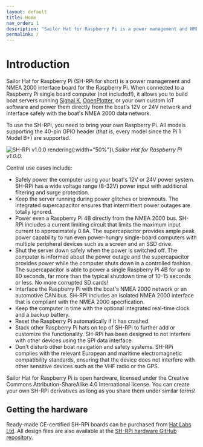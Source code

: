 ```yaml
---
layout: default
title: Home
nav_order: 1
description: "Sailor Hat for Raspberry Pi is a power management and NMEA 2000 board for the marine environment."
permalink: /
---
```


# Introduction

Sailor Hat for Raspberry Pi (SH-RPi for short) is a power management and NMEA 2000 interface board for the Raspberry Pi.
When connected to a Raspberry Pi single board computer (not included!), it allows you to build boat servers running [Signal K](https://signalk.org), [OpenPlotter](https://openmarine.net/openplotter), or your own custom IoT software and power them directly from the boat's 12V or 24V network and interface safely with the boat's NMEA 2000 data network.

To use the SH-RPi, you need to bring your own Raspberry Pi. All models supporting the 40-pin GPIO header (that is, every model since the Pi 1 Model B+) are supported.

![SH-RPi v1.0.0 rendering]({{site.baseurl}}/media/SH-RPi-1.0.0-render.jpg "SH-RPi v1.0.0 rendering"){:width="50%"}\\
<a name="fig_sh-rpi-1.0.0-render"></a>*Sailor Hat for Raspberry Pi v1.0.0.*

Central use cases include:

- Safely power the computer using your boat's 12V or 24V power system.
SH-RPi has a wide voltage range (8-32V) power input with additional filtering and surge protection.
- Keep the server running during power glitches or brownouts.
The integrated supercapacitor ensures that intermittent power outages are totally ignored.
- Power even a Raspberry Pi 4B directly from the NMEA 2000 bus.
SH-RPi includes a current limiting circuit that limits the maximum input current to approximately 0.8A.
The supercapacitor provides ample peak power capability to run even power-hungry single-board computers with multiple peripheral devices such as a screen and an SSD drive.
- Shut the server down safely when the power is switched off.
The computer is informed about the power outage and the supercapacitor provides power while the computer shuts down in a controlled fashion. The supercapacitor is able to power a single Raspberry Pi 4B for up to 80 seconds, far more than the typical shutdown time of 10-15 seconds or less.
No more corrupted SD cards!
- Interface the Raspberry Pi with the boat's NMEA 2000 network or an automotive CAN bus.
SH-RPi includes an isolated NMEA 2000 interface that is compliant with the NMEA 2000 specification.
- Keep the computer in time with the optional integrated real-time clock and a backup battery.
- Reset the Raspberry Pi automatically if it has crashed.
- Stack other Raspberry Pi hats on top of SH-RPi to further add or customize the functionality.
SH-RPi has been designed to not interfere with other devices using the SPI data interface.
- Don't disturb other boat navigation and safety systems.
SH-RPi complies with the relevant European and maritime electromagnetic compatibility standards, ensuring that the device does not interfere with other sensitive devices such as the VHF radio or the GPS.

Sailor Hat for Raspberry Pi is open hardware, licensed under the Creative Commons Attribution-ShareAlike 4.0 International license.
You can create your own SH-RPi derivatives as long as you share them under similar terms!

## Getting the hardware

Ready-made CE-certified SH-RPi boards can be purchased from [Hat Labs Ltd](https://hatlabs.fi).
All design files are also available at the [SH-RPi hardware GitHub repository](https://github.com/hatlabs/sh-rpi-hardware/).
